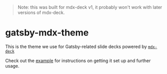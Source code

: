 > Note: this was built for mdx-deck v1, it probably won't work with later versions of mdx-deck.

# gatsby-mdx-theme

This is the theme we use for Gatsby-related slide decks powered by [`mdx-deck`](https://github.com/jxnblk/mdx-deck)

Check out the [example](./example) for instructions on getting it set up and further usage.
